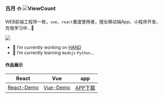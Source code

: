 <!--
**humiao7/humiao7** is a ✨ _special_ ✨ repository because its `README.md` (this file) appears on your GitHub profile.

Here are some ideas to get you started:

- 🔭 I’m currently working on ...
- 🌱 I’m currently learning ...
- 👯 I’m looking to collaborate on ...
- 🤔 I’m looking for help with ...
- 💬 Ask me about ...
- 📫 How to reach me: ...
- 😄 Pronouns: ...
- ⚡ Fun fact: ...
  -->

### 古月 :snowman: ​![ViewCount](https://views.whatilearened.today/views/github/humiao7/humiao7.svg)

WEB前端工程师一枚，`vue`、`react`重度使用者，擅长移动端App、小程序开发，充电学习中...:electric_plug:

![](https://github-readme-stats.vercel.app/api?username=humiao7)

- 🔭 I’m currently working on [HAND](https://www.hand-china.com/)
- 🌱 I’m currently learning `Nodejs` `Python`...

#### 作品展示

|                            React                             |                             Vue                              |                  app                  |
| :----------------------------------------------------------: | :----------------------------------------------------------: | :-----------------------------------: |
| [React-Demo](https://humiao7.github.io/react-demo.github.io/#/) | [Vue-Demo](https://humiao7.github.io/vue-demo.github.io/#/login) | [APP下载](https://www.pgyer.com/DPPU) |